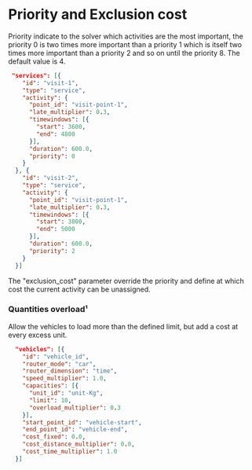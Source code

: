 # Priority and Exclusion cost

Priority indicate to the solver which activities are the most important, the priority 0 is two times more important than a priority 1 which is itself two times more important than a priority 2 and so on until the priority 8. The default value is 4.

```json
 "services": [{
    "id": "visit-1",
    "type": "service",
    "activity": {
      "point_id": "visit-point-1",
      "late_multiplier": 0.3,
      "timewindows": [{
        "start": 3600,
        "end": 4800
      }],
      "duration": 600.0,
      "priority": 0
    }
  }, {
    "id": "visit-2",
    "type": "service",
    "activity": {
      "point_id": "visit-point-1",
      "late_multiplier": 0.3,
      "timewindows": [{
        "start": 3800,
        "end": 5000
      }],
      "duration": 600.0,
      "priority": 2
    }
  }]
```

The "exclusion_cost" parameter override the priority and define at which cost the current activity can be unassigned.

### <a name="quantities-overload"></a>Quantities overload¹

Allow the vehicles to load more than the defined limit, but add a cost at every excess unit.

```json
  "vehicles": [{
    "id": "vehicle_id",
    "router_mode": "car",
    "router_dimension": "time",
    "speed_multiplier": 1.0,
    "capacities": [{
      "unit_id": "unit-Kg",
      "limit": 10,
      "overload_multiplier": 0.3
    }],
    "start_point_id": "vehicle-start",
    "end_point_id": "vehicle-end",
    "cost_fixed": 0.0,
    "cost_distance_multiplier": 0.0,
    "cost_time_multiplier": 1.0
  }]
```
